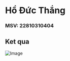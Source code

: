 # Hồ Đức Thắng
### MSV: 22810310404
## Ket qua

![Image](https://github.com/user-attachments/assets/b69fc15a-bf9b-4a4a-ae86-e463f0b815d7)
